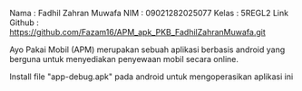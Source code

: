 Nama        : Fadhil Zahran Muwafa
NIM         : 09021282025077
Kelas       : 5REGL2
Link Github : https://github.com/Fazam16/APM_apk_PKB_FadhilZahranMuwafa.git

Ayo Pakai Mobil (APM) merupakan sebuah aplikasi berbasis android yang berguna untuk
menyediakan penyewaan mobil secara online.

Install file "app-debug.apk" pada android untuk mengoperasikan aplikasi ini
